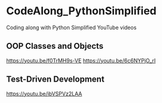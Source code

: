 # CodeAlong_PythonSimplified
Coding along with Python Simplified YouTube videos

## OOP Classes and Objects
https://youtu.be/f0TrMH9s-VE
https://youtu.be/6c6NYPjO_rI

## Test-Driven Development
https://youtu.be/ibVSPVz2LAA
